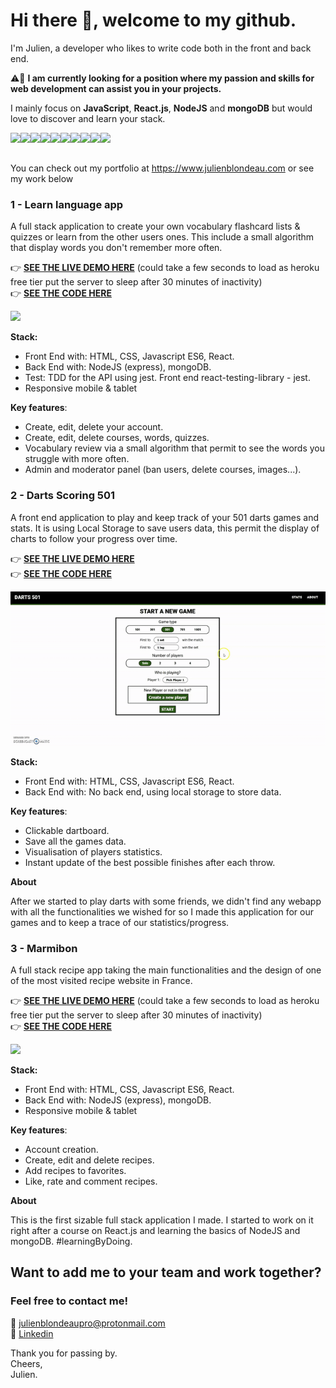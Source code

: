 # Hi there 👋, welcome to my github.

I'm Julien, a developer who likes to write code both in the front and back end. 

:warning::briefcase: **I am currently looking for a position where my passion and skills for web development can assist you in your projects.**

I mainly focus on **JavaScript**, **React.js**, **NodeJS** and **mongoDB** but would love to discover and learn your stack. <br/>


<img align="left" height="28px" src="https://upload.wikimedia.org/wikipedia/commons/d/de/HTML5_oval_logo.png">
<img align="left" height="26px" src="https://upload.wikimedia.org/wikipedia/commons/thumb/d/d5/CSS3_logo_and_wordmark.svg/544px-CSS3_logo_and_wordmark.svg.png">
<img align="left" height="26px" src="https://upload.wikimedia.org/wikipedia/commons/thumb/6/6a/JavaScript-logo.png/900px-JavaScript-logo.png">
<img align="left" height="26px" src="https://upload.wikimedia.org/wikipedia/commons/thumb/4/47/React.svg/768px-React.svg.png">
<img align="left" height="26px" src="https://upload.wikimedia.org/wikipedia/commons/thumb/7/7e/Node.js_logo_2015.svg/887px-Node.js_logo_2015.svg.png"> 
<img align="left" height="26px" src="https://upload.wikimedia.org/wikipedia/commons/thumb/9/93/MongoDB_Logo.svg/768px-MongoDB_Logo.svg.png"> 
<img align="left" height="26px" src="https://upload.wikimedia.org/wikipedia/commons/thumb/e/e0/Git-logo.svg/768px-Git-logo.svg.png"> 
<img align="left" height="26px" src="https://upload.wikimedia.org/wikipedia/commons/thumb/d/db/Npm-logo.svg/810px-Npm-logo.svg.png"> 
<img align="left" height="26px" src="https://external-content.duckduckgo.com/iu/?u=https%3A%2F%2Fmiro.medium.com%2Fmax%2F956%2F1*Ov3_LfV1tNqb0PMioxvpaw.png&f=1&nofb=1"> 
<img align="left" height="26px" src="https://upload.wikimedia.org/wikipedia/commons/thumb/4/4c/Typescript_logo_2020.svg/768px-Typescript_logo_2020.svg.png"> 

<br/>
<br/>

You can check out my portfolio at https://www.julienblondeau.com or see my work below

### 1 - Learn language app
A full stack application to create your own vocabulary flashcard lists & quizzes or learn from the other users ones. This include a small algorithm that display words you don't remember more often.

:point_right: **<a href="http://learnyourway.herokuapp.com/">SEE THE LIVE DEMO HERE</a>** (could take a few seconds to load as heroku free tier put the server to sleep after 30 minutes of inactivity) <br />
:point_right: **<a href="https://github.com/BlondeauJulien/language-app">SEE THE CODE HERE</a>**
  
<img src="/images/learnlanguagevideo.gif">

**Stack:** 
* Front End with: HTML, CSS, Javascript ES6, React.
* Back End with: NodeJS (express), mongoDB.
* Test: TDD for the API using jest. Front end react-testing-library - jest.
* Responsive mobile & tablet

**Key features**:
 * Create, edit, delete your account.
 * Create, edit, delete courses, words, quizzes.
 * Vocabulary review via a small algorithm that permit to see the words you struggle with more often.
 * Admin and moderator panel (ban users, delete courses, images...).

### 2 - Darts Scoring 501
A front end application to play and keep track of your 501 darts games and stats. It is using Local Storage to save users data, this permit the display of charts to follow your progress over time.

:point_right: **<a href="https://blondeaujulien.github.io/dart-scoring/">SEE THE LIVE DEMO HERE</a>** <br />
:point_right: **<a href="https://github.com/BlondeauJulien/dart-scoring">SEE THE CODE HERE</a>**
  
<img src="/images/scoringdartspresentation.gif">

**Stack:** 
* Front End with: HTML, CSS, Javascript ES6, React.
* Back End with: No back end, using local storage to store data.

**Key features**:
 * Clickable dartboard.
 * Save all the games data.
 * Visualisation of players statistics.
 * Instant update of the best possible finishes after each throw.

**About**

After we started to play darts with some friends, we didn't find any webapp with all the functionalities we wished for so I made this application for our games and to keep a trace of our statistics/progress. 

### 3 - Marmibon
A full stack recipe app taking the main functionalities and the design of one of the most visited recipe website in France.

:point_right: **<a href="https://marmibon.herokuapp.com/">SEE THE LIVE DEMO HERE</a>** (could take a few seconds to load as heroku free tier put the server to sleep after 30 minutes of inactivity)  <br /> 
:point_right: **<a href="https://github.com/BlondeauJulien/Marmibon-recipe">SEE THE CODE HERE</a>**
  
<img src="/images/marmibonpresentation.gif">

**Stack:** 
* Front End with: HTML, CSS, Javascript ES6, React.
* Back End with: NodeJS (express), mongoDB.
* Responsive mobile & tablet

**Key features**:
 * Account creation.
 * Create, edit and delete recipes.
 * Add recipes to favorites.
 * Like, rate and comment recipes.

 **About**

This is the first sizable full stack application I made. I started to work on it right after a course on React.js and learning the basics of NodeJS and mongoDB. #learningByDoing.

## Want to add me to your team and work together? 
### Feel free to contact me!

:e-mail: julienblondeaupro@protonmail.com <br/>
:briefcase: <a href="https://www.linkedin.com/in/julien-blondeau-61a0541b5/">Linkedin</a>

Thank you for passing by. <br/>
Cheers, <br/>
Julien.
